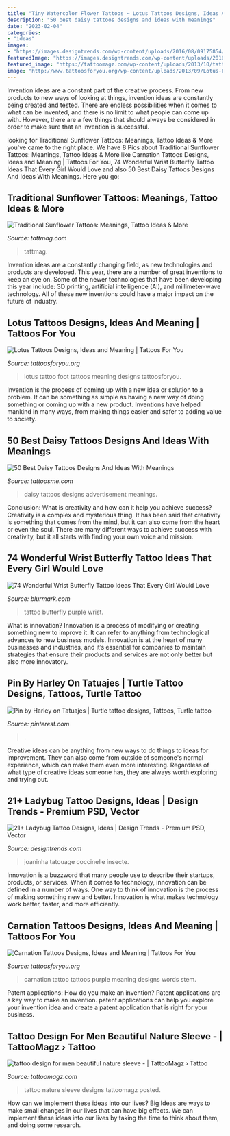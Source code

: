 ```yaml
---
title: "Tiny Watercolor Flower Tattoos ~ Lotus Tattoos Designs, Ideas And Meaning"
description: "50 best daisy tattoos designs and ideas with meanings"
date: "2023-02-04"
categories:
- "ideas"
images:
- "https://images.designtrends.com/wp-content/uploads/2016/08/09175854/Cute-Ladybug-Tattoo-Idea.jpg"
featuredImage: "https://images.designtrends.com/wp-content/uploads/2016/08/09175854/Cute-Ladybug-Tattoo-Idea.jpg"
featured_image: "https://tattoomagz.com/wp-content/uploads/2013/10/tattoo-design-for-men-beautiful-nature-sleeve.jpg"
image: "http://www.tattoosforyou.org/wp-content/uploads/2013/09/Lotus-Foot-Tattoo.jpg"
---
```



Invention ideas are a constant part of the creative process. From new products to new ways of looking at things, invention ideas are constantly being created and tested. There are endless possibilities when it comes to what can be invented, and there is no limit to what people can come up with. However, there are a few things that should always be considered in order to make sure that an invention is successful.

	

		
looking for Traditional Sunflower Tattoos: Meanings, Tattoo Ideas &amp; More you've came to the right place. We have 8 Pics about Traditional Sunflower Tattoos: Meanings, Tattoo Ideas &amp; More like Carnation Tattoos Designs, Ideas and Meaning | Tattoos For You, 74 Wonderful Wrist Butterfly Tattoo Ideas That Every Girl Would Love and also 50 Best Daisy Tattoos Designs And Ideas With Meanings. Here you go:
		
    
## Traditional Sunflower Tattoos: Meanings, Tattoo Ideas &amp; More

<img loading=lazy src="https://tattmag.com/wp-content/uploads/2021/03/Traditional-Sunflower-Tattoo-13-601x1024.jpg" onerror="this.onerror=null;this.src='https://tse2.mm.bing.net/th?id=OIP.Nq-ezym-HCfUFSI8jIKlGQHaMn&amp;pid=15.1';" alt="Traditional Sunflower Tattoos: Meanings, Tattoo Ideas &amp; More">

_Source: tattmag.com_

>tattmag. 

	

Invention ideas are a constantly changing field, as new technologies and products are developed. This year, there are a number of great inventions to keep an eye on. Some of the newer technologies that have been developing this year include: 3D printing, artificial intelligence (AI), and millimeter-wave technology. All of these new inventions could have a major impact on the future of industry.

    
## Lotus Tattoos Designs, Ideas And Meaning | Tattoos For You

<img loading=lazy src="http://www.tattoosforyou.org/wp-content/uploads/2013/09/Lotus-Foot-Tattoo.jpg" onerror="this.onerror=null;this.src='https://tse2.mm.bing.net/th?id=OIP.X_ORY0QPpAdg0nUulgjBLwHaLI&amp;pid=15.1';" alt="Lotus Tattoos Designs, Ideas and Meaning | Tattoos For You">

_Source: tattoosforyou.org_

>lotus tattoo foot tattoos meaning designs tattoosforyou. 

	

Invention is the process of coming up with a new idea or solution to a problem. It can be something as simple as having a new way of doing something or coming up with a new product. Inventions have helped mankind in many ways, from making things easier and safer to adding value to society.

    
## 50 Best Daisy Tattoos Designs And Ideas With Meanings

<img loading=lazy src="https://lh3.googleusercontent.com/iaJxATzAzfihgNRQl3zNWfihI3S1sVks-MYADKQabt-N_FutMqA-HsSD3B-FTXd2RDgOFcfjqWyCIjh0g4-EGd0cJK_68Fd5R8SGBpQBtjqy6z_Bm-GAmSIbuCuec7NLJbp-_mXsaDkizLeC_XoiIpxd0EXgZsp_8WpcQn62ZWZbBFTQitecluGLU5dezAI_tlC2SUe9AqfKmQSrx1bKiI_MURa3o4apB9q9X2yrwPQ-Xufl3ZqwPyaahMGfry1YiGfG_kozm5tpJ8B75XIyvP5O-n8MeLLJkuKb9vBjoNMjubQvr5Q9LsEpNI-w5QgmayuRb9QGkYuSXN6qEI6-AUfxzFLpWhmXzVanQ49klazN4X1jATBtQF6XDK7F7vYs6aD9NwNjxQvjvHHJyQGxm72phBCZtCysCaMtniJvEDz63ccOXwcNsuMI6V9CyNq8mm2YKyU67NyBDWf1l3euHi89lkuKK_hSIrPWB314uNiQxzELMO5qqc9fMJCUSGmSzmbivcP96mHKysS6uBp3q5r4mWs0VL0xgjdH8wM20hGd8lNCeqiTZhqmiej5e6tovlMiLc4C2qGA9IXhCR0bOKFsTMBWIYNViJX-ClNiP6LkE0mkWDaRAbN_=w400-h613-no" onerror="this.onerror=null;this.src='https://tse2.mm.bing.net/th?id=OIP.kcMM6jr-ZC9TWIM014krmgAAAA&amp;pid=15.1';" alt="50 Best Daisy Tattoos Designs And Ideas With Meanings">

_Source: tattoosme.com_

>daisy tattoos designs advertisement meanings. 

	

Conclusion: What is creativity and how can it help you achieve success?
Creativity is a complex and mysterious thing. It has been said that creativity is something that comes from the mind, but it can also come from the heart or even the soul. There are many different ways to achieve success with creativity, but it all starts with finding your own voice and mission.

    
## 74 Wonderful Wrist Butterfly Tattoo Ideas That Every Girl Would Love

<img loading=lazy src="https://www.blurmark.com/wp-content/uploads/2017/05/Purple-Black-Tattoo.jpg" onerror="this.onerror=null;this.src='https://tse3.mm.bing.net/th?id=OIP.gYHZ50Qr0md2ln-HQI-T8wHaJ4&amp;pid=15.1';" alt="74 Wonderful Wrist Butterfly Tattoo Ideas That Every Girl Would Love">

_Source: blurmark.com_

>tattoo butterfly purple wrist. 

	

What is innovation?
Innovation is a process of modifying or creating something new to improve it. It can refer to anything from technological advances to new business models. Innovation is at the heart of many businesses and industries, and it’s essential for companies to maintain strategies that ensure their products and services are not only better but also more innovatory.

    
## Pin By Harley On Tatuajes | Turtle Tattoo Designs, Tattoos, Turtle Tattoo

<img loading=lazy src="https://i.pinimg.com/736x/3d/45/4d/3d454d3cb96ecb21a1e2a00a31bf1a11.jpg" onerror="this.onerror=null;this.src='https://tse1.mm.bing.net/th?id=OIP.f9thXTHvFVOK4GEGld7mtAHaKf&amp;pid=15.1';" alt="Pin by Harley on Tatuajes | Turtle tattoo designs, Tattoos, Turtle tattoo">

_Source: pinterest.com_

>. 

	

Creative ideas can be anything from new ways to do things to ideas for improvement. They can also come from outside of someone's normal experience, which can make them even more interesting. Regardless of what type of creative ideas someone has, they are always worth exploring and trying out.

    
## 21+ Ladybug Tattoo Designs, Ideas | Design Trends - Premium PSD, Vector

<img loading=lazy src="https://images.designtrends.com/wp-content/uploads/2016/08/09175854/Cute-Ladybug-Tattoo-Idea.jpg" onerror="this.onerror=null;this.src='https://tse4.mm.bing.net/th?id=OIP.pBgQlzTEKn4tj8ZvtvVLBAHaHa&amp;pid=15.1';" alt="21+ Ladybug Tattoo Designs, Ideas | Design Trends - Premium PSD, Vector">

_Source: designtrends.com_

>joaninha tatouage coccinelle insecte. 

	

Innovation is a buzzword that many people use to describe their startups, products, or services. When it comes to technology, innovation can be defined in a number of ways. One way to think of innovation is the process of making something new and better. Innovation is what makes technology work better, faster, and more efficiently.

    
## Carnation Tattoos Designs, Ideas And Meaning | Tattoos For You

<img loading=lazy src="https://www.tattoosforyou.org/wp-content/uploads/2016/03/Purple-Carnation-Tattoo.jpg" onerror="this.onerror=null;this.src='https://tse4.mm.bing.net/th?id=OIP.J4nQCwSvCoGbdMQ-g0-RZAHaJ4&amp;pid=15.1';" alt="Carnation Tattoos Designs, Ideas and Meaning | Tattoos For You">

_Source: tattoosforyou.org_

>carnation tattoo tattoos purple meaning designs words stem. 

	

Patent applications: How do you make an invention?
Patent applications are a key way to make an invention. patent applications can help you explore your invention idea and create a patent application that is right for your business.

    
## Tattoo Design For Men Beautiful Nature Sleeve - | TattooMagz › Tattoo

<img loading=lazy src="https://tattoomagz.com/wp-content/uploads/2013/10/tattoo-design-for-men-beautiful-nature-sleeve.jpg" onerror="this.onerror=null;this.src='https://tse3.mm.bing.net/th?id=OIP.qmwldyM_DzzqrsAzKmHZBAHaNN&amp;pid=15.1';" alt="tattoo design for men beautiful nature sleeve - | TattooMagz › Tattoo">

_Source: tattoomagz.com_

>tattoo nature sleeve designs tattoomagz posted. 

	

How can we implement these ideas into our lives?
Big Ideas are ways to make small changes in our lives that can have big effects. We can implement these ideas into our lives by taking the time to think about them, and doing some research.

